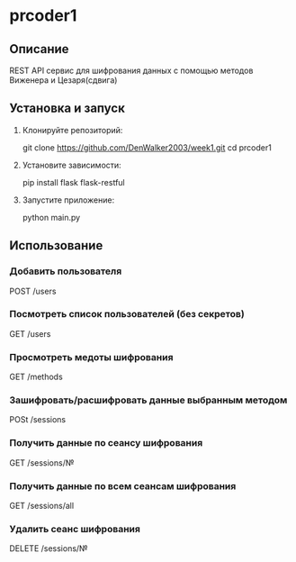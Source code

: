 # prcoder1

## Описание

REST API сервис для шифрования данных с помощью методов Виженера и Цезаря(сдвига)

## Установка и запуск
1. Клонируйте репозиторий:

   git clone https://github.com/DenWalker2003/week1.git
    cd prcoder1

2. Установите зависимости:
  
    pip install flask flask-restful

3. Запустите приложение:
  
    python main.py
   
## Использование

### Добавить пользователя

POST /users

### Посмотреть список пользователей (без секретов)

GET /users

### Просмотреть медоты шифрования 

GET /methods

### Зашифровать/расшифровать данные выбранным методом

POSt /sessions

### Получить данные по сеансу шифрования

GET /sessions/№

### Получить данные по всем сеансам шифрования 

GET /sessions/all

### Удалить сеанс шифрования 

DELETE /sessions/№  
